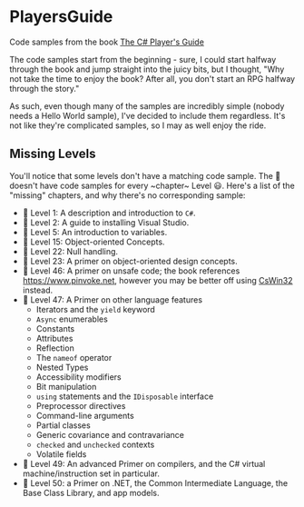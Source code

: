 # PlayersGuide
Code samples from the book [The C# Player's Guide](https://csharpplayersguide.com/)

The code samples start from the beginning - sure, I could start halfway through the book and jump straight into the juicy bits, but I thought, "Why not take the time to enjoy the book? After all, you don't start an RPG halfway through the story."

As such, even though many of the samples are incredibly simple (nobody needs a Hello World sample), I've decided to include them regardless. It's not like they're complicated samples, so I may as well enjoy the ride.

## Missing Levels

You'll notice that some levels don't have a matching code sample. The :blue_book: doesn't have code samples for every ~chapter~ Level :smiley:. Here's a list of the "missing" chapters, and why there's no corresponding sample:

- :bookmark: Level  1: A description and introduction to `C#`.
- :bookmark: Level  2: A guide to installing Visual Studio.
- :bookmark: Level  5: An introduction to variables.
- :bookmark: Level 15: Object-oriented Concepts.
- :bookmark: Level 22: Null handling.
- :bookmark: Level 23: A primer on object-oriented design concepts.
- :bookmark: Level 46: A primer on unsafe code; the book references https://www.pinvoke.net, however you may be better off using [CsWin32](https://github.com/microsoft/CsWin32) instead.
- :bookmark: Level 47: A Primer on other language features
  - Iterators and the `yield` keyword
  - `Async` enumerables
  - Constants
  - Attributes
  - Reflection
  - The `nameof` operator
  - Nested Types
  - Accessibility modifiers
  - Bit manipulation
  - `using` statements and the `IDisposable` interface
  - Preprocessor directives
  - Command-line arguments
  - Partial classes
  - Generic covariance and contravariance
  - `checked` and `unchecked` contexts
  - Volatile fields
- :bookmark: Level 49: An advanced Primer on compilers, and the C# virtual machine/instruction set in particular.
- :bookmark: Level 50: a Primer on .NET, the Common Intermediate Language, the Base Class Library, and app models.
